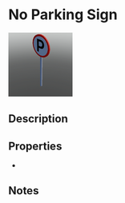 # No Parking Sign

![No Parking Sign](../Cropped_Blocks/Urban/No_Parking_Sign.png)

## Description
<!-- Write a description for this block -->

## Properties
- <!-- List block properties here -->

## Notes
<!-- Any extra notes -->

